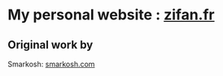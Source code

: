 # My personal website : [zifan.fr](https://zifan.fr)


## Original work by
Smarkosh: [smarkosh.com](https://github.com/smakosh/gatsby-theme-portfolio)
